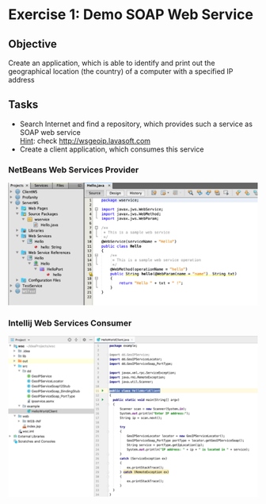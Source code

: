 # Exercise 1: Demo SOAP Web Service
## Objective 
Create an application, which is able to identify and print out the geographical location (the country) of a computer with a specified IP address

## Tasks
- Search Internet and find a repository, which provides such a service as SOAP web service<br>
<u>Hint</u>: check http://wsgeoip.lavasoft.com
- Create a client application, which consumes this service

### NetBeans Web Services Provider

![NetBeans Server](https://github.com/datsoftlyngby/soft2019fall-si/blob/master/docs/Sessions/Week37/Resources/Images/netbeans-server.png)

### Intellij Web Services Consumer

![Intellij Client](https://github.com/datsoftlyngby/soft2019fall-si/blob/master/docs/Sessions/Week37/Resources/Images/Intellij-client.png)
